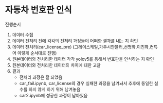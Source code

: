 # 자동차 번호판 인식

진행순서
1. 데이터 수집
2. 데이터 전처리 전에 각각의 전처리 과정들이 어떠한 결과를 내는 지 확인
3. 데이터 전처리(car_license_pre)
(그레이스케일,가우시안블러,선명화,이진화,컨튜어 이렇게 순서대로 진행)
4. 원본데이터와 전처리한 데이터 각각 yolov5를 통해서 번호판을 인식하는 지 확인
5. 원본데이터와 전처리한 데이터의 차이에 대한 고찰
6. 결과
   - 전처리 과정은 잘 되었음
   - car_fail.ipynb, car_license의 경우 실패한 과정을 남겨놔서 추후에 동일한 실수를 하지 않게 하기 위해 남겨놓음
   - car2.ipynb에 성공한 과정이 남아있음
